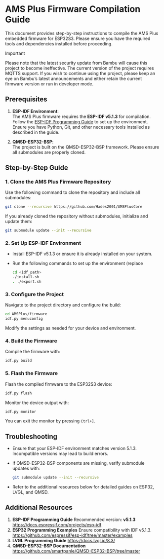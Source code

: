 # AMS Plus Firmware Compilation Guide

This document provides step-by-step instructions to compile the AMS Plus embedded firmware for ESP32S3. Please ensure you have the required tools and dependencies installed before proceeding.


> [!IMPORTANT]
>
> Please note that the latest security update from Bambu will cause this project to become ineffective. The current version of the project requires MQTTS support. If you wish to continue using the project, please keep an eye on Bambu’s latest announcements and either retain the current firmware version or run in developer mode.

## Prerequisites

1. **ESP-IDF Environment**:  
   The AMS Plus firmware requires the **ESP-IDF v5.1.3** for compilation. Follow the [ESP-IDF Programming Guide](https://docs.espressif.com/projects/esp-idf) to set up the environment.  
   Ensure you have Python, Git, and other necessary tools installed as described in the guide.

2. **QMSD-ESP32-BSP**:  
   The project is built on the QMSD-ESP32-BSP framework. Please ensure all submodules are properly cloned.


## Step-by-Step Guide

### 1. Clone the AMS Plus Firmware Repository
Use the following command to clone the repository and include all submodules:
```bash
git clone --recursive https://github.com/Hades2001/AMSPlusCore
```
If you already cloned the repository without submodules, initialize and update them:

```bash
git submodule update --init --recursive
```

### 2. Set Up ESP-IDF Environment

- Install ESP-IDF v5.1.3 or ensure it is already installed on your system.

- Run the following commands to set up the environment (replace 
  ```bash
  cd <idf_path>
  ./install.sh
  . ./export.sh
  ```

### 3. Configure the Project

Navigate to the project directory and configure the build:

```bash
cd AMSPlus/firmware
idf.py menuconfig
```

Modify the settings as needed for your device and environment.

### 4. Build the Firmware

Compile the firmware with:

```bash
idf.py build
```

### 5. Flash the Firmware

Flash the compiled firmware to the ESP32S3 device:

```bash
idf.py flash
```

Monitor the device output with:

```bash
idf.py monitor
```

You can exit the monitor by pressing `Ctrl+]`.

## Troubleshooting

- Ensure that your ESP-IDF environment matches version 5.1.3. Incompatible versions may lead to build errors.

- If QMSD-ESP32-BSP components are missing, verify submodule updates with:

  ```bash
  git submodule update --init --recursive
  ```

- Refer to the additional resources below for detailed guides on ESP32, LVGL, and QMSD.

## Additional Resources

1. **ESP-IDF Programming Guide**
    Recommended version: **v5.1.3**
    https://docs.espressif.com/projects/esp-idf
2. **ESP32 Programming Examples**
    Ensure compatibility with IDF v5.1.3.
    https://github.com/espressif/esp-idf/tree/master/examples
3. **LVGL Programming Guide**
    https://docs.lvgl.io/8.3/
4. **QMSD-ESP32-BSP Documentation**
    https://github.com/smartpanle/QMSD-ESP32-BSP/tree/master
